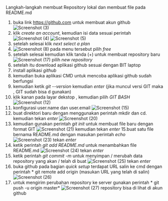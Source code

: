 Langkah-langkah membuat Repository lokal dan membuat file pada README.md

1. buka link https://github.com  untuk membuat akun github
![Screenshot (3)](https://user-images.githubusercontent.com/57002531/67628689-7b603500-f89c-11e9-9487-a30dbf317ada.png)
2. klik *create an account*, kemudian isi data sesuai perintah
![Screenshot (4)](https://user-images.githubusercontent.com/57002531/67628756-b44cd980-f89d-11e9-8799-e30da5c0d410.png)
![Screenshot (5)](https://user-images.githubusercontent.com/57002531/67628803-f4ac5780-f89d-11e9-805d-306869f4a732.png)
4. setelah selesai klik *next select a plan*
5. ![Screenshot (8)](https://user-images.githubusercontent.com/57002531/67628829-74d2bd00-f89e-11e9-8e59-7e493d451f1e.png)
pada menu tersebut pilih *free*
6. setelah selesai kemudian klik tanda (+) untuk membuat repository baru
![Screenshot (17)](https://user-images.githubusercontent.com/57002531/67628883-c3348b80-f89f-11e9-8321-a1129e6bdebe.png)
pilih *new repository*
7. setelah itu download aplikasi github sesuai dengan BIT laptop 
8. install aplikasi *github*
9. kemudian buka aplikasi CMD untuk mencoba aplikasi github sudah berfungsi
10. kemudian ketik *git --version* kemudian *enter*
(jika muncul versi GIT maka , GIT sudah bisa d gunakan)
11. klik kanan pada layar dekstop , kemudian pilih *GIT BASH*
![Screenshot (12)](https://user-images.githubusercontent.com/57002531/67629007-13145200-f8a2-11e9-8f20-3043a27ee9bc.png)
12. konfigurasi user.name dan user.email
![Screenshot (15)](https://user-images.githubusercontent.com/57002531/67629096-e82afd80-f8a3-11e9-9474-597a8177009b.png)
13. buat direktori baru dengan menggunakan perintah mkdir dan cd. kemudian tekan *enter*
![Screenshot (20)](https://user-images.githubusercontent.com/57002531/67629226-d185a600-f8a5-11e9-9398-b05c1a1c8ba5.png)
14. kemudian gunakan perintah *git init* untuk membuat file baru dengan format GIT
![Screenshot (21)](https://user-images.githubusercontent.com/57002531/67629455-42c65880-f8a8-11e9-8ff1-a1a0fddbb146.png)
kemudian tekan *enter*
15.buat satu file bernama README.md dengan masukan perintah *echo*
![Screenshot (23)](https://user-images.githubusercontent.com/57002531/67629298-304b1f80-f8a6-11e9-9777-a1db7e8c3f57.png)
tekan *enter*
16. ketik perintah *git add README.md* untuk menambahkan file README.md
![Screenshot (24)](https://user-images.githubusercontent.com/57002531/67629413-d5b2c300-f8a7-11e9-9df2-d600d5861229.png)
tekan *enter* 
17. ketik perintah *git commit -m* untuk menyimpan / merubah data repository yang akan / telah di buat
![Screenshot (25)](https://user-images.githubusercontent.com/57002531/67629415-d8151d00-f8a7-11e9-8bd3-5d3dbd003345.png)
tekan *enter*
18. buka github pada bagian *quick setup* terdapat URL salin ke cmd dengan perintah * git remote add origin (masukan URL yang telah di salin)
![Screenshot (26)](https://user-images.githubusercontent.com/57002531/67629438-0f83c980-f8a8-11e9-9115-dc521d350980.png)
19. untuk mengirim perubahan repository ke server gunakan perintah * git push -u origin master*
![Screenshot (27)](https://user-images.githubusercontent.com/57002531/67629442-1579aa80-f8a8-11e9-9f19-a694b6e187e5.png)
repository bisa di lihat di akun github 
